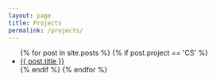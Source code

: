 ```yaml
---
layout: page
title: Projects
permalink: /projects/
---
```



<ul>
  {% for post in site.posts %}
    {% if post.project == 'CS' %}
        <li>
        <a href="{{ post.url }}">{{ post.title }}</a>
        </li>
    {% endif %}
  {% endfor %}
</ul>


